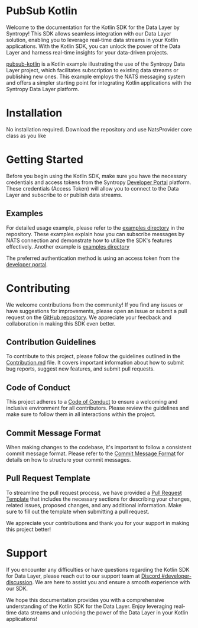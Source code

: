 # PubSub Kotlin

Welcome to the documentation for the Kotlin SDK for the Data Layer by Syntropy! This SDK allows seamless integration with our Data Layer solution, enabling you to leverage real-time data streams in your Kotlin applications. With the Kotlin SDK, you can unlock the power of the Data Layer and harness real-time insights for your data-driven projects.

[pubsub-kotlin](https://github.com/daviderota/syntropy-pubsub-kotlin) is a Kotlin example illustrating the use of the Syntropy Data Layer project, which facilitates subscription to existing data streams or publishing new ones. This example employs the NATS messaging system and offers a simpler starting point for integrating Kotlin applications with the Syntropy Data Layer platform.

# Installation

No installation required. Download the repository and use NatsProvider core class as you like


# Getting Started

Before you begin using the Kotlin SDK, make sure you have the necessary credentials and access tokens from the Syntropy [Developer Portal](https://developer-portal.syntropynet.com/) platform. These credentials (Access Token) will allow you to connect to the Data Layer and subscribe to or publish data streams.

## Examples

For detailed usage example, please refer to the [examples directory]([https://github.com/daviderota/pubsub-kotlin/subscribe_with_seed.kt](https://github.com/daviderota/pubsub-kotlin/blob/main/src/main/kotlin/subscribe_by_seed.kt)) in the repository. 
These examples explain how you can subscribe messages by NATS connection and demonstrate how to utilize the SDK's features effectively.
Another example is [examples directory]([https://github.com/daviderota/pubsub-kotlin/subscribe_with_seed.kt](https://github.com/daviderota/pubsub-kotlin/blob/main/src/main/kotlin/publish.kt))

The preferred authentication method is using an access token from the [developer portal](https://developer-portal.syntropynet.com/).

# Contributing
We welcome contributions from the community! If you find any issues or have suggestions for improvements, please open an issue or submit a pull request on the [GitHub repository](https://github.com/daviderota/pubsub-kotlin). We appreciate your feedback and collaboration in making this SDK even better. 

## Contribution Guidelines

To contribute to this project, please follow the guidelines outlined in the [Contribution.md](CONTRIBUTING.md) file. It covers important information about how to submit bug reports, suggest new features, and submit pull requests.

## Code of Conduct
This project adheres to a [Code of Conduct](CODE_OF_CONDUCT.md) to ensure a welcoming and inclusive environment for all contributors. Please review the guidelines and make sure to follow them in all interactions within the project.

## Commit Message Format
When making changes to the codebase, it's important to follow a consistent commit message format. Please refer to the [Commit Message Format](commit-template.md) for details on how to structure your commit messages.

## Pull Request Template
To streamline the pull request process, we have provided a [Pull Request Template](pull-request-template.md) that includes the necessary sections for describing your changes, related issues, proposed changes, and any additional information. Make sure to fill out the template when submitting a pull request.

We appreciate your contributions and thank you for your support in making this project better!


# Support

If you encounter any difficulties or have questions regarding the Kotlin SDK for Data Layer, please reach out to our support team at  [Discord #developer-discussion](https://discord.com/channels/503896258881126401/1125658694399561738). We are here to assist you and ensure a smooth experience with our SDK.

We hope this documentation provides you with a comprehensive understanding of the Kotlin SDK for the Data Layer. Enjoy leveraging real-time data streams and unlocking the power of the Data Layer in your Kotlin applications! 
